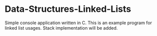 # Data-Structures-Linked-Lists
Simple console application written in C. This is an example program for linked list usages. Stack implementation will be added.
